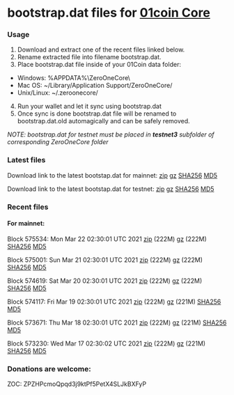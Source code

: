 # bootstrap.dat files for [01coin Core](https://01coin.io)

### Usage

1. Download and extract one of the recent files linked below.
2. Rename extracted file into filename bootstrap.dat.
3. Place bootstrap.dat file inside of your 01Coin data folder:
 - Windows: %APPDATA%\ZeroOneCore\
 - Mac OS: ~/Library/Application Support/ZeroOneCore/
 - Unix/Linux: ~/.zeroonecore/
4. Run your wallet and let it sync using bootstrap.dat
5. Once sync is done bootstrap.dat file will be renamed to bootstrap.dat.old automagically and can be safely removed.

_NOTE: bootstrap.dat for testnet must be placed in **testnet3** subfolder of corresponding ZeroOneCore folder_

### Latest files
Download link to the latest bootstap.dat for mainnet: [zip](https://files.01coin.io/mainnet/bootstrap.dat.zip) [gz](https://files.01coin.io/mainnet/bootstrap.dat.tar.gz) [SHA256](https://files.01coin.io/mainnet/sha256.txt) [MD5](https://files.01coin.io/mainnet/md5.txt)

Download link to the latest bootstap.dat for testnet: [zip](https://files.01coin.io/testnet/bootstrap.dat.zip) [gz](https://files.01coin.io/testnet/bootstrap.dat.tar.gz) [SHA256](https://files.01coin.io/testnet/sha256.txt) [MD5](https://files.01coin.io/testnet/md5.txt)

### Recent files

#### For mainnet:

Block 575534: Mon Mar 22 02:30:01 UTC 2021 [zip](https://files.01coin.io/mainnet/2021-03-22/bootstrap.dat.zip) (222M) [gz](https://files.01coin.io/mainnet/2021-03-22/bootstrap.dat.tar.gz) (222M) [SHA256](https://files.01coin.io/mainnet/2021-03-22/sha256.txt) [MD5](https://files.01coin.io/mainnet/2021-03-22/md5.txt)

Block 575001: Sun Mar 21 02:30:01 UTC 2021 [zip](https://files.01coin.io/mainnet/2021-03-21/bootstrap.dat.zip) (222M) [gz](https://files.01coin.io/mainnet/2021-03-21/bootstrap.dat.tar.gz) (222M) [SHA256](https://files.01coin.io/mainnet/2021-03-21/sha256.txt) [MD5](https://files.01coin.io/mainnet/2021-03-21/md5.txt)

Block 574619: Sat Mar 20 02:30:01 UTC 2021 [zip](https://files.01coin.io/mainnet/2021-03-20/bootstrap.dat.zip) (222M) [gz](https://files.01coin.io/mainnet/2021-03-20/bootstrap.dat.tar.gz) (222M) [SHA256](https://files.01coin.io/mainnet/2021-03-20/sha256.txt) [MD5](https://files.01coin.io/mainnet/2021-03-20/md5.txt)

Block 574117: Fri Mar 19 02:30:01 UTC 2021 [zip](https://files.01coin.io/mainnet/2021-03-19/bootstrap.dat.zip) (222M) [gz](https://files.01coin.io/mainnet/2021-03-19/bootstrap.dat.tar.gz) (221M) [SHA256](https://files.01coin.io/mainnet/2021-03-19/sha256.txt) [MD5](https://files.01coin.io/mainnet/2021-03-19/md5.txt)

Block 573671: Thu Mar 18 02:30:01 UTC 2021 [zip](https://files.01coin.io/mainnet/2021-03-18/bootstrap.dat.zip) (222M) [gz](https://files.01coin.io/mainnet/2021-03-18/bootstrap.dat.tar.gz) (221M) [SHA256](https://files.01coin.io/mainnet/2021-03-18/sha256.txt) [MD5](https://files.01coin.io/mainnet/2021-03-18/md5.txt)

Block 573230: Wed Mar 17 02:30:02 UTC 2021 [zip](https://files.01coin.io/mainnet/2021-03-17/bootstrap.dat.zip) (222M) [gz](https://files.01coin.io/mainnet/2021-03-17/bootstrap.dat.tar.gz) (221M) [SHA256](https://files.01coin.io/mainnet/2021-03-17/sha256.txt) [MD5](https://files.01coin.io/mainnet/2021-03-17/md5.txt)


### Donations are welcome:

ZOC: ZPZHPcmoQpqd3j9ktPf5PetX4SLJkBXFyP
